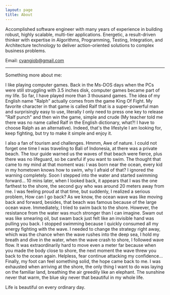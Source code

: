 ```yaml
---
layout: page
title: About
---
```


Accomplished software engineer with many years of experience in building robust, highly scalable, multi-tier applications. Energetic, a result-driven thinker with expertise in Algorithms, Programming, Testing, Integration, and Architecture technology to deliver action-oriented solutions to complex business problems.

Email: <cyangjob@gmail.com>

---

Something more about me:

I like playing computer games. Back in the Ms-DOS days when the PCs were still struggling with 3.5 inches disk, computer games became part of my life. So far, I have played more than 3 thousand games. The idea of my English name "Ralph" actually comes from the game King Of Fight. My favorite character in that game is called Ralf that is a super-powerful man and surprisingly easy to use, literally I only need to press one key to release "Ralf punch" and then win the game, simple and crude (My teacher told me there was no name called Ralf in the English dictionary, what?! I have to choose Ralph as an alternative). Indeed, that's the lifestyle I am looking for, keep fighting, but try to make it simple and enjoy it.

I also a fan of tourism and challenges. Hmmm, Awe of nature. I could not forget one time I was traveling to Bali of Indonesia, at there was a private beach. The tour guide warned us the waves of that beach were fierce, plus there was no lifeguard, so be careful if you want to swim. The thought that came to my mind at that moment was: I was born near the ocean, every kid in my hometown knows how to swim, why I afraid of that? I ignored the warning completely. Soon I stepped into the water and started swimming forward... 10 mins later, when I looked back, it appears that I was the one farthest to the shore, the second guy who was around 20 meters away from me. I was feeling proud at that time, but suddenly, I realized a serious problem, How can I go back? As we know, the ocean wave was like moving back and forward, besides, that beach was famous because of the large ocean wave. Immediately, I tried to swim back to the shore. However, the resistance from the water was much stronger than I can imagine. Swam out was like smearing oil, but swam back just felt like an invisible hand was pulling you back. I stopped swimming because I quickly consumed all my energy fighting with the wave. I needed to change the strategy right away, which was the chance when the wave rushes into the deep sea, I hold my breath and dive in the water, when the wave crash to shore, I followed wave flow. It was extraordinarily hard to move even a meter far because when you made the body close to shore, the next moment the wave threw you back to the ocean again. Helpless, fear continue attacking my confidence... Finally, my foot can feel something solid, the hope came back to me. I was exhausted when arriving at the shore, the only thing I want to do was laying on the familiar land, breathing the air greedily like an elephant. The sunshine never that warm, the blue sky never that beautiful in my whole life. 

Life is beautiful on every ordinary day.